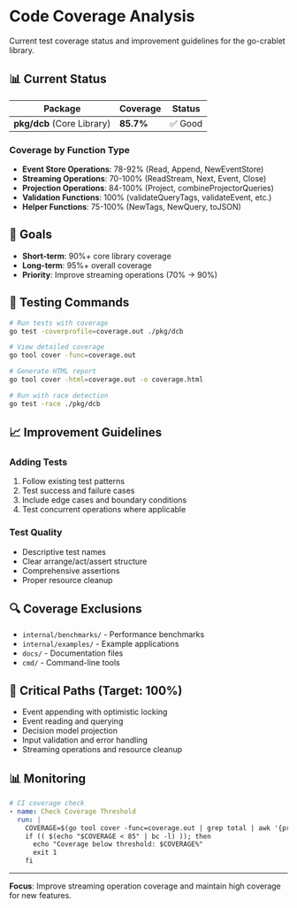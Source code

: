 # Code Coverage Analysis

Current test coverage status and improvement guidelines for the go-crablet library.

## 📊 **Current Status**

| Package | Coverage | Status |
|---------|----------|---------|
| **pkg/dcb** (Core Library) | **85.7%** | ✅ Good |

### **Coverage by Function Type**

- **Event Store Operations**: 78-92% (Read, Append, NewEventStore)
- **Streaming Operations**: 70-100% (ReadStream, Next, Event, Close)
- **Projection Operations**: 84-100% (Project, combineProjectorQueries)
- **Validation Functions**: 100% (validateQueryTags, validateEvent, etc.)
- **Helper Functions**: 75-100% (NewTags, NewQuery, toJSON)

## 🎯 **Goals**

- **Short-term**: 90%+ core library coverage
- **Long-term**: 95%+ overall coverage
- **Priority**: Improve streaming operations (70% → 90%)

## 🧪 **Testing Commands**

```bash
# Run tests with coverage
go test -coverprofile=coverage.out ./pkg/dcb

# View detailed coverage
go tool cover -func=coverage.out

# Generate HTML report
go tool cover -html=coverage.out -o coverage.html

# Run with race detection
go test -race ./pkg/dcb
```

## 📈 **Improvement Guidelines**

### **Adding Tests**
1. Follow existing test patterns
2. Test success and failure cases
3. Include edge cases and boundary conditions
4. Test concurrent operations where applicable

### **Test Quality**
- Descriptive test names
- Clear arrange/act/assert structure
- Comprehensive assertions
- Proper resource cleanup

## 🔍 **Coverage Exclusions**

- `internal/benchmarks/` - Performance benchmarks
- `internal/examples/` - Example applications
- `docs/` - Documentation files
- `cmd/` - Command-line tools

## 🚨 **Critical Paths (Target: 100%)**

- Event appending with optimistic locking
- Event reading and querying
- Decision model projection
- Input validation and error handling
- Streaming operations and resource cleanup

## 📊 **Monitoring**

```yaml
# CI coverage check
- name: Check Coverage Threshold
  run: |
    COVERAGE=$(go tool cover -func=coverage.out | grep total | awk '{print $3}' | sed 's/%//')
    if (( $(echo "$COVERAGE < 85" | bc -l) )); then
      echo "Coverage below threshold: $COVERAGE%"
      exit 1
    fi
```

---

**Focus**: Improve streaming operation coverage and maintain high coverage for new features. 